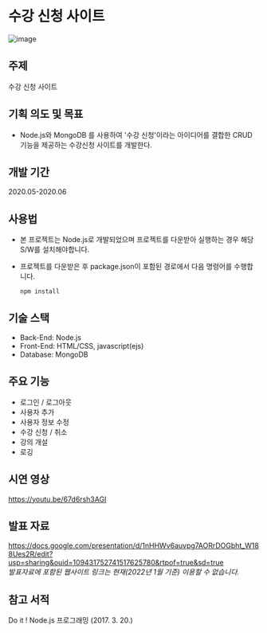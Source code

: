# 수강 신청 사이트

![image](https://user-images.githubusercontent.com/92344242/150626095-e662c102-c1fe-44f6-8960-1b5914fdbead.png)

## 주제
수강 신청 사이트

## 기획 의도 및 목표
- Node.js와 MongoDB 를 사용하여 '수강 신청'이라는 아이디어를 결합한 CRUD 기능을 제공하는 수강신청 사이트를 개발한다.

## 개발 기간
2020.05-2020.06

## 사용법
- 본 프로젝트는 Node.js로 개발되었으며 프로젝트를 다운받아 실행하는 경우 해당 S/W를 설치해야합니다.
- 프로젝트를 다운받은 후 package.json이 포함된 경로에서 다음 명령어를 수행합니다.
       
      npm install


## 기술 스택
- Back-End: Node.js
- Front-End: HTML/CSS, javascript(ejs)
- Database: MongoDB

## 주요 기능
- 로그인 / 로그아웃
- 사용자 추가
- 사용자 정보 수정
- 수강 신청 / 취소
- 강의 개설
- 로깅

## 시연 영상
https://youtu.be/67d6rsh3AGI

## 발표 자료
https://docs.google.com/presentation/d/1nHHWv6auvpg7AORrDOGbht_W188Ues2R/edit?usp=sharing&ouid=109431752741517625780&rtpof=true&sd=true
<br>
*발표자료에 포함된 웹사이트 링크는 현재(2022년 1월 기준) 이용할 수 없습니다.*

## 참고 서적
Do it ! Node.js 프로그래밍 (2017. 3. 20.)
